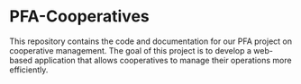 # PFA-Cooperatives
This repository contains the code and documentation for our PFA project on cooperative management. The goal of this project is to develop a web-based application that allows cooperatives to manage their operations more efficiently. 
